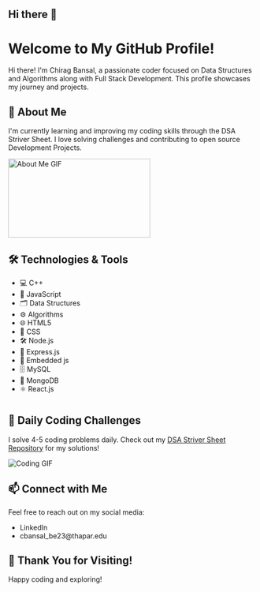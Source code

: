 ## Hi there 👋

<!DOCTYPE html>
<html lang="en">
<head>
    <meta charset="UTF-8">
    <meta name="viewport" content="width=device-width, initial-scale=1.0">
    <link rel="stylesheet" href="https://cdnjs.cloudflare.com/ajax/libs/font-awesome/6.6.0/css/all.min.css" integrity="sha512-Kc323vGBEqzTmouAECnVceyQqyqdsSiqLQISBL29aUW4U/M7pSPA/gEUZQqv1cwx4OnYxTxve5UMg5GT6L4JJg==" crossorigin="anonymous" referrerpolicy="no-referrer" />
</head>
<body>

   <h1>Welcome to My GitHub Profile!</h1>
    <p>Hi there! I'm Chirag Bansal, a passionate coder focused on Data Structures and Algorithms along with Full Stack Development. This profile showcases my journey and projects.</p>

  <h2>🚀 About Me</h2>
    <p>I'm currently learning and improving my coding skills through the DSA Striver Sheet. I love solving challenges and contributing to open source Development Projects.</p>
    <img style = "height : 10rem;width : 18rem"src="https://gist.githubusercontent.com/UddeshJain/90646446c86e45c494d6e69bfc3005f1/raw/b15bee8a8b85f8740795b92c1878ab8ed9ec2204/About%2520Me.gif" alt="About Me GIF">

  <div style="display:flex">
     <div><h2>🛠️ Technologies & Tools</h2>
    <ul>
        <li>💻 C++</li>
<li>📜 JavaScript</li>
<li>🗂️ Data Structures</li>
<li>⚙️ Algorithms</li>
<li>🌐 HTML5</li>
<li>🎨 CSS</li>
<li>🛠️ Node.js</li>
<li>🚀 Express.js</li>
<li>📄 Embedded js</li>
<li>🗄️ MySQL</li>
<li>🍃 MongoDB</li>
<li>⚛️ React.js</li>

</ul></div>

  
  </div>
  
   <h2>📅 Daily Coding Challenges</h2>
    <p>I solve 4-5 coding problems daily. Check out my <a href="https://github.com/cb-786/striver-A2Z">DSA Striver Sheet Repository</a> for my solutions!</p>
    <img src="https://camo.githubusercontent.com/2366b34bb903c09617990fb5fff4622f3e941349e846ddb7e73df872a9d21233/68747470733a2f2f63646e2e6472696262626c652e636f6d2f75736572732f3733303730332f73637265656e73686f74732f363538313234332f6176656e746f2e676966" alt="Coding GIF">


<h2>📫 Connect with Me</h2>
    <p>Feel free to reach out on my social media:</p>
    <ul>
        <li><a style="text-decoration:none;"href="https://www.linkedin.com/in/aspiring-chirag-bansal-/">LinkedIn</a></li>
        <li><a style="text-decoration:none;" href="https://mail.google.com/mail/u/0/#inbox">cbansal_be23@thapar.edu</a></li>
    </ul>

  <h2>🎉 Thank You for Visiting!</h2>
    <p>Happy coding and exploring!</p>

</body>
</html>

